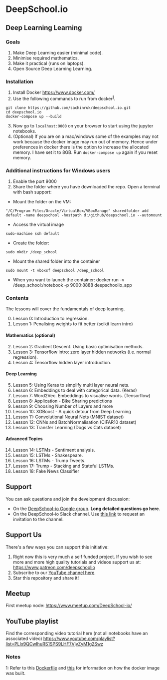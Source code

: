 # DeepSchool.io
## Deep Learning Learning

### Goals
1. Make Deep Learning easier (minimal code).
2. Minimise required mathematics.
3. Make it practical (runs on laptops).
4. Open Source Deep Learning Learning.

### Installation
1. Install Docker https://www.docker.com/
2. Use the following commands to run from docker<sup>[1](#myfootnote1)</sup>.
```
git clone https://github.com/sachinruk/deepschool.io.git
cd deepschool.io
docker-compose up --build
```
3. Now go to `localhost:9000` on your browser to start using the jupyter notebooks.
4. (Optional) If you are on a mac/windows some of the examples may not work because the docker image may run out of memory. Hence under preferences in docker there is the option to increase the allocated memory. I have set it to 8GB. Run `docker-compose up` again if you reset memory.

### Additional instructions for Windows users

1. Enable the port 9000 
2. Share the folder where you have downloaded the repo.
Open a terminal with bash support:
* Mount the folder on the VM:
```
"/C/Program Files/Oracle/VirtualBox/VBoxManage" sharedfolder add default -name deepschool -hostpath d:/github/deepschool.io --automount
```
* Access the virtual image 
```
sudo-machine ssh default
```
* Create the folder:
```
sudo mkdir /deep_school 
```
* Mount the shared folder into the container
```
sudo mount -t vboxsf deepschool /deep_school
```
* When you want to launch the container:
docker run -v /deep_school:/notebook -p 9000:8888 deepschoolio_app


### Contents
The lessons will cover the fundamentals of deep learning.

0. Lesson 0: Introduction to regression.
1. Lesson 1: Penalising weights to fit better (scikit learn intro)
#### Mathematics (optional)
2. Lesson 2: Gradient Descent. Using basic optimisation methods.
3. Lesson 3: Tensorflow intro: zero layer hidden networks (i.e. normal regression).
4. Lesson 4: Tensorflow hidden layer introduction.
#### Deep Learning
5. Lesson 5: Using Keras to simplify multi layer neural nets.
6. Lesson 6: Embeddings to deal with categorical data. (Keras)
7. Lesson 7: Word2Vec. Embeddings to visualise words. (Tensorflow)
8. Lesson 8: Application - Bike Sharing predictions
9. Lesson 9: Choosing Number of Layers and more
10. Lesson 10: XGBoost - A quick detour from Deep Learning
11. Lesson 11: Convolutional Neural Nets (MNIST dataset)
12. Lesson 12: CNNs and BatchNormalisation (CIFAR10 dataset)
13. Lesson 13: Transfer Learning (Dogs vs Cats dataset)
#### Advanced Topics
14. Lesson 14: LSTMs - Sentiment analysis.
15. Lesson 15: LSTMs - Shakespeare.
16. Lesson 16: LSTMs - Trump Tweets.
17. Lesson 17: Trump - Stacking and Stateful LSTMs.
18. Lesson 18: Fake News Classifier

## Support
You can ask questions and join the development discussion:
- On the [DeepSchool-io Google group](https://groups.google.com/forum/#!forum/deepschoolio). **Long detailed questions go here**.
- On the DeepSchool-io Slack channel. Use [this link](https://intense-waters-64607.herokuapp.com/) to request an invitation to the channel.

## Support Us
There's a few ways you can support this initiative:
1. Right now this is very much a self funded project. If you wish to see more and more high quality tutorials and videos support us at: https://www.patreon.com/deepschoolio
2. Subscribe to our [YouTube channel here](http://www.youtube.com/user/sachinabey?sub_confirmation=1).
3. Star this repository and share it!

## Meetup
First meetup node:
https://www.meetup.com/DeepSchool-io/

## YouTube playlist
Find the corresponding video tutorial here (not all notebooks have an associated video)
https://www.youtube.com/playlist?list=PLIx9QCwIhuRS1SPS9LHF7VjvZyM1g2Swz

### Notes
<a name="myfootnote1">1</a>: Refer to this [Dockerfile](https://github.com/sachinruk/Dockerfiles/blob/master/ML_class/Dockerfile) and [this](https://github.com/sachinruk/Dockerfiles/blob/master/DS_base/Dockerfile) for information on how the docker image was built.

